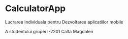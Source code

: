 # CalculatorApp
Lucrarea Individuala pentru Dezvoltarea aplicatiilor mobile

A studentului grupei I-2201 Calfa Magdalen
